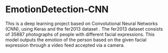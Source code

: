 # EmotionDetection-CNN
 This is a deep learning project based on Convolutional Neural Networks (CNN), using Keras and the fer2013 dataset . The fer2013 dataset consists of 35887 photographs of people with different facial expressions. This model outputs the emotion of the person based on the given facial expression through a video feed accepted via a camera.
